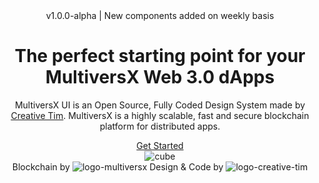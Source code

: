 <header>
  <div class="page-header pt-8">
    <div class="oblique position-absolute top-0 end-0 h-100 d-md-block d-none">
      <div class="oblique-image bg-cover position-absolute fixed-top ms-auto h-100 z-index-0 ms-n12" style="background-image:url('{{root}}assets/img/gradient.svg')"></div>
    </div>
    <div class="container">
      <div class="row text-sm-start text-center">
        <div class="col-lg-6 col-md-7 mt-md-8 mb-lg-10 mb-5 mt-md-0">
          <span class="text-uppercase text-primary font-weight-bolder">v1.0.0-alpha | New components added on weekly basis</span>
          <h1 class="text-white display-5 font-weight-black mt-3">The perfect starting point for your MultiversX Web 3.0 dApps</h1>
          <p class="text-lg text-white me-sm-5">
            MultiversX UI is an Open Source, Fully Coded Design System made by <a href="https://www.creative-tim.com" target="_blank" class="text-white"><u>Creative Tim</u></a>. MultiversX is a highly scalable, fast and secure blockchain platform for distributed apps.
          </p>
          <a href="#section-designer-creators" class="btn btn-primary mt-4">Get Started</a>
        </div>
        <div class="col-lg-6 col-md-5 my-auto position-relative text-center">
          <img src="{{root}}assets/img/cube.png" alt="cube" class="w-md-80 w-60 max-width-500 position-md-absolute ms-md-0 mx-auto end-10 top-0 animation-float mt-lg-2 me-md-n5" />
        </div>
      </div>
    </div>
  </div>
  <div class="container">
    <div class="row">
      <div class="col-md-8 mx-auto text-center font-weight-bold text-white d-flex align-items-center justify-content-center">
        <span class="pe-2">Blockchain by</span>
        <img src="{{root}}assets/img/logos/logo-multiversx.svg" class="me-2 avatar avatar-xxl" alt="logo-multiversx">
        <span class="border-start border-2 border-dark ps-2">Design & Code by </span>
        <img src="{{root}}assets/img/logos/logo-creative-tim.svg" class="avatar avatar-xxl ms-2" alt="logo-creative-tim">
      </div>
    </div>
  </div>
</header>
